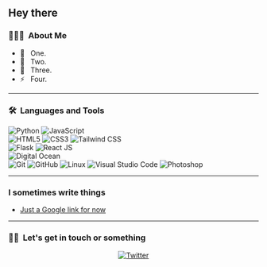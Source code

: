 ## Hey there

### 👨🏻‍💻 &nbsp;About Me

- 🤔 &nbsp; One.
- 💼 &nbsp; Two.
- 🌱 &nbsp; Three.
- ⚡️ &nbsp; Four.

---

### 🛠 &nbsp;Languages and Tools

  ![Python](https://img.shields.io/badge/-Python-333333?style=flat&logo=python)
  ![JavaScript](https://img.shields.io/badge/-JavaScript-333333?style=flat&logo=javascript)  
  ![HTML5](https://img.shields.io/badge/-HTML5-333333?style=flat&logo=HTML5)
  ![CSS3](https://img.shields.io/badge/-CSS3-333333?style=flat&logo=CSS3&logoColor=1572B6)
  ![Tailwind CSS](https://img.shields.io/badge/-Tailwind%20CSS-333333?style=flat&logo=tailwindcss)  
  ![Flask](https://img.shields.io/badge/-Flask-000000?style=flat&logo=flask)
  ![React JS](https://img.shields.io/badge/-React%20JS-333333?style=flat&logo=react)  
  ![Digital Ocean](https://img.shields.io/badge/-Digital%20Ocean-333333?style=flat&logo=digitalocean)  
  ![Git](https://img.shields.io/badge/-Git-333333?style=flat&logo=git)
  ![GitHub](https://img.shields.io/badge/-GitHub-333333?style=flat&logo=github)
  ![Linux](https://img.shields.io/badge/-Linux-003366?style=flat&logo=linux)
  ![Visual Studio Code](https://img.shields.io/badge/-Visual%20Studio%20Code-333333?style=flat&logo=visual-studio-code&logoColor=007ACC)
  ![Photoshop](https://img.shields.io/badge/-Photoshop-333333?style=flat&logo=adobe-photoshop)    

---

### I sometimes write things

<!-- BLOG-POST-LIST:START -->
- [Just a Google link for now](https://google.com)
<!-- BLOG-POST-LIST:END -->

---

### 🤝🏻 &nbsp;Let's get in touch or something 

<p align="center">
<a href="https://twitter.com/a1xsn"><img alt="Twitter" src="https://img.shields.io/badge/twitter-shubham__ul-blue"></a>
</p>
